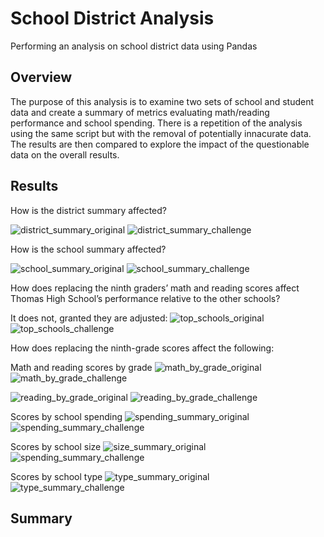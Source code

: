 # School District Analysis
Performing an analysis on school district data using Pandas

## Overview
The purpose of this analysis is to examine two sets of school and student data and create a summary of metrics evaluating math/reading performance and school spending. There is a repetition of the analysis using the same script but with the removal of potentially innacurate data. The results are then compared to explore the impact of the questionable data on the overall results. 

## Results

How is the district summary affected?

![district_summary_original](https://user-images.githubusercontent.com/99051640/167316955-1ab7f642-9dd5-474e-89fb-4acd91877cef.png)
![district_summary_challenge](https://user-images.githubusercontent.com/99051640/167316941-40d7488a-cd80-4a46-b829-bf49590924d0.png)

How is the school summary affected?

![school_summary_original](https://user-images.githubusercontent.com/99051640/167317078-5a06e362-9ce6-47a8-b1d8-c77b58937ce9.png)
![school_summary_challenge](https://user-images.githubusercontent.com/99051640/167317080-473190e2-f322-4c26-b57f-13617bbc5f55.png)

How does replacing the ninth graders’ math and reading scores affect Thomas High School’s performance relative to the other schools?

It does not, granted they are adjusted:
![top_schools_original](https://user-images.githubusercontent.com/99051640/167317378-9b5077b8-4ab5-485a-902b-f02a5e78e387.png)
![top_schools_challenge](https://user-images.githubusercontent.com/99051640/167317383-005a6322-b0b2-4b2e-9802-df03ca007173.png)


How does replacing the ninth-grade scores affect the following:

Math and reading scores by grade
![math_by_grade_original](https://user-images.githubusercontent.com/99051640/167317758-d90ac4b3-9301-4d23-a69b-4c1e5e4d5e73.png)
![math_by_grade_challenge](https://user-images.githubusercontent.com/99051640/167317498-3d6a3875-50e1-4357-a254-268710e307b5.png)

![reading_by_grade_original](https://user-images.githubusercontent.com/99051640/167317752-b079016d-8311-403e-b274-eff467a50e3a.png)
![reading_by_grade_challenge](https://user-images.githubusercontent.com/99051640/167317510-2c9206dd-d2da-44f1-8df9-517bc03a34f6.png)

Scores by school spending
![spending_summary_original](https://user-images.githubusercontent.com/99051640/167317689-eb25b0e6-dc88-4d14-bf02-6aa2d25b2f17.png)
![spending_summary_challenge](https://user-images.githubusercontent.com/99051640/167317692-f296904e-2439-428d-a395-8c40df3d15cf.png)

Scores by school size
![size_summary_original](https://user-images.githubusercontent.com/99051640/167317908-9c8d2731-2480-491d-8cc9-e84e258e38f4.png)
![spending_summary_challenge](https://user-images.githubusercontent.com/99051640/167317849-562eeef8-541c-44c8-9d3b-e11f81559478.png)

Scores by school type
![type_summary_original](https://user-images.githubusercontent.com/99051640/167317938-72bc932c-3039-4759-9189-acb0041761f3.png)
![type_summary_challenge](https://user-images.githubusercontent.com/99051640/167317940-6089eb6b-87e7-4578-b6c5-932bb54f25ba.png)

## Summary
